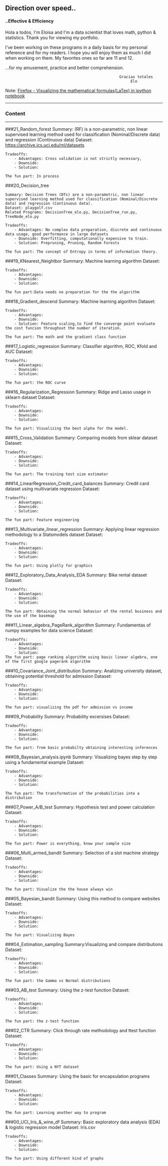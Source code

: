 ## Direction over speed..
#### ..Effective & Efficiency

Hola a todos, I'm Eloisa and I'm a data scientist that loves math, python & statistics. Thank you for viewing my portfolio. 

I've been working on these programs in a daily basis for my personal reference and for my readers. I hope you will enjoy them as much I did when working on them. My favorites ones so far are 11 and 12.

...for my amusement, practice and better comprehension.



                                                       Gracias totales
                                                            Elo



Note: [Firefox - Visualizing the mathematical formulas(LaTex) in ipython notebook](http://docs.mathjax.org/en/latest/installation.html#firefox-and-local-fonts) 


---
### Content
---


###21_Random_forest
  	Summary: (RF) is a non-parametric, non linear supervised learning method used for classification (Nominal/Discrete data) and regression (Continuous data)
  	Dataset: https://archive.ics.uci.edu/ml/datasets
  	
  	Tradeoffs:
  		- Advantages: Cross validation is not strictly necessary, 
  		- Downside:
  		- Solution:
  	 
  	The fun part: In process
  	
###20_Decision_tree

  	Summary: Decision Trees (DTs) are a non-parametric, non linear supervised learning method used for classification (Nominal/Discrete data) and regression (Continuous data). 
  	Dataset: playgolf.csv
  	Related Programs: DecisionTree_elo.py, DecisionTree_run.py, TreeNode_elo.py 
  	
  	Tradeoffs: 	
  		- Advantages: No complex data preparation, discrete and continuous data usage, good performance in large datasets 
  		- Downside: Overfitting, computationally expensive to train.
  		- Solution: Prepruning, Pruning, Random Forests
	
	The fun part: The concept of Entropy in terms of information theory.

###19_KNearest_Neightbor
  	Summary: Machine learning algorithm
  	Dataset:
  	
  	Tradeoffs:
  		- Advantages:
  		- Downside:
  		- Solution:
  	
  	The fun part:Data needs no preparation for the the algorithm

###18_Gradient_descend
  	Summary: Machine learning algorithm
  	Dataset:
  	
  	Tradeoffs:
  		- Advantages:
  		- Downside:
  		- Solution: Feature scaling,to find the converge point evaluate the cost funcion throughout the number of iteration.
  	
  	The fun part: The math and the gradient class function
  	
###17_Logistic_regression
    Summary: Classifier algorithm, ROC, Kfold and AUC
    Dataset:
  	
  	Tradeoffs:
  		- Advantages:
  		- Downside:
  		- Solution:
  	
  	The fun part: the ROC curve
  	
###16_Regularization_Regression
  	Summary: Ridge and Lasso usage in sklearn dataset
  	Dataset:
  	
  	Tradeoffs:
  		- Advantages:
  		- Downside:
  		- Solution:
  	
  	The fun part: Visualizing the best alpha for the model.
  	
###15_Cross_Validation
  	Summary: Comparing models from sklear dataset
  	Dataset:
  	
  	Tradeoffs:
  		- Advantages:
  		- Downside:
  		- Solution:
  	
  	The fun part: The training test size estimator
  	
###14_LinearRegression_Credit_card_balances
  	Summary: Credit card dataset  using multivariate regression
  	Dataset:
  	
  	Tradeoffs:
  		- Advantages:
  		- Downside:
  		- Solution:
  		
  	The fun part: Feature engineering
  	
###13_Multivariate_linear_regression
  	Summary: Applying linear regression methodology to a Statsmodels dataset
  	Dataset:
  	
  	Tradeoffs: 
  		- Advantages:
  		- Downside:
  		- Solution:
  		
  	The fun part: Using plotly for graphics
  	  	
###12_Exploratory_Data_Analysis_EDA
  	Summary: Bike rental dataset
  	Dataset:
  	
  	Tradeoffs:
  		- Advantages:
  		- Downside:
  		- Solution:
  		
  	The fun part: Obtaining the normal behavior of the rental business and the use of the basemap
  	
###11_Linear_algebra_PageRank_algorithm
  	Summary: Fundamentas of numpy examples for data science
  	Dataset:
  	
  	Tradeoffs:
  		- Advantages:
  		- Downside:
  		- Solution:
  	The fun part: page ranking algorithm using basic linear algebra, one of the first google pagerank algorithm
  	
###10_Covariance_Joint_distribution
  	Summary: Analizing university dataset, obtaining potential threshold for admission
  	Dataset:
  	
  	Tradeoffs:
  		- Advantages:
  		- Downside:
  		- Solution:
  		
  	The fun part: visualizing the pdf for admission vs income
  	
###09_Probability
  	Summary: Probability excersises
  	Dataset:
  	
  	Tradeoffs:
  		- Advantages:
  		- Downside:
  		- Solution:
  		
  	The fun part: from basic probabilty obtaining interesting inferences
  	
###08_Bayesian_analysis.ipynb
  	Summary: Visualizing bayes step by step using a fundamental example
  	Dataset:
  	
  	Tradeoffs:
  		- Advantages:
  		- Downside:
  		- Solution:
  		
  	The fun part: The transformation of the probabilities into a distribution
  	
###07_Power_A/B_test
    Summary: Hypothesis test and power calculation
    Dataset:
  	
  	Tradeoffs:
    	- Advantages:
  		- Downside:
  		- Solution:
  		
  	The fun part: Power is everything, know your sample size 
  
###06_Multi_armed_bandit
  	Summary: Selection of a slot machine strategy 
  	Dataset:
  	
  	Tradeoffs:
  		- Advantages:
  		- Downside:
  		- Solution:
  		
  	The fun part: Visualize the the house always win
  
###05_Bayesian_bandit
  	Summary: Using this method to compare websites
  	Dataset:
  	
  	Tradeoffs:
  		- Advantages:
  		- Downside:
  		- Solution:
  		
  	The fun part: Visualizing Bayes
  
###04_Estimation_sampling
   	Summary:Visualizing and compare distributions
   	Dataset:
  	
  	Tradeoffs:
   		- Advantages:
  		- Downside:
  		- Solution:
  		
  	The fun part: the Gamma vs Normal distributions
  
###03_AB_test
    Summary: Using the z-test function
    Dataset:
  	
  	Tradeoffs:
    	- Advantages:
  		- Downside:
  		- Solution:
  		
  	The fun part: the z-test function
  
###02_CTR
    Summary: Click through rate methodology and ttest function
    Dataset:
  	
  	Tradeoffs:
    	- Advantages:
  		- Downside:
  		- Solution:
  		
  	The fun part: Using a NYT dataset 
  
###01_Classes
  	Summary: Using the basic for encapsulation programs
  	Dataset:
  	
  	Tradeoffs:
  		- Advantages:
  		- Downside:
  		- Solution:
  		
  	The fun part: Learning another way to program
  
###00_UCI_Iris_&_wine_df
  	Summary: Basic exploratory data analysis (EDA) & logistic regression model
  	Dataset: Iris.csv
  	
  	Tradeoffs:
  		- Advantages:
  		- Downside:
  		- Solution:
  	
  	The fun part: Using different kind of graphs
  


  
  
  
  
  
  
  
  
  
  
  
  
  
 


